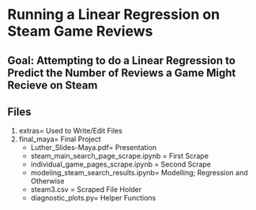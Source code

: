 # Running a Linear Regression on Steam Game Reviews

## Goal: Attempting to do a Linear Regression to Predict the Number of Reviews a Game Might Recieve on Steam

## Files
1. extras= Used to Write/Edit Files
2. final_maya= Final Project
    + Luther_Slides-Maya.pdf= Presentation
    + steam_main_search_page_scrape.ipynb = First Scrape
    + individual_game_pages_scrape.ipynb = Second Scrape
    + modeling_steam_search_results.ipynb= Modelling; Regression and Otherwise
    + steam3.csv = Scraped File Holder
    + diagnostic_plots.py= Helper Functions
